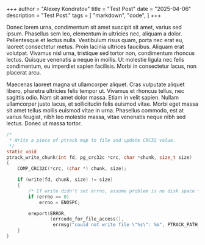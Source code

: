 +++
author = "Alexey Kondratov"
title = "Test Post"
date = "2025-04-06"
description = "Test Post."
tags = [
    "markdown",
    "code",
]
+++

Donec lorem urna, condimentum sit amet suscipit sit amet, varius sed ipsum. Phasellus sem leo, elementum in ultricies nec, aliquam a dolor. Pellentesque et lectus nulla. Vestibulum risus quam, porta nec erat eu, laoreet consectetur metus. Proin lacinia ultrices faucibus. Aliquam erat volutpat. Vivamus nisl urna, tristique sed tortor non, condimentum rhoncus lectus. Quisque venenatis a neque in mollis. Ut molestie ligula nec felis condimentum, eu imperdiet sapien facilisis. Morbi in consectetur lacus, non placerat arcu.

Maecenas laoreet magna ut ullamcorper aliquet. Cras vulputate aliquet libero, pharetra ultricies felis tempor ut. Vivamus et rhoncus tellus, nec sagittis odio. Nam sit amet dolor massa. Etiam in velit sapien. Nullam ullamcorper justo lacus, et sollicitudin felis euismod vitae. Morbi eget massa sit amet tellus mollis euismod vitae in urna. Phasellus commodo, est at varius feugiat, nibh leo molestie massa, vitae venenatis neque nibh sed lectus. Donec ut massa tortor.

```c
/*
 * Write a piece of ptrack map to file and update CRC32 value.
 */
static void
ptrack_write_chunk(int fd, pg_crc32c *crc, char *chunk, size_t size)
{
	COMP_CRC32C(*crc, (char *) chunk, size);

	if (write(fd, chunk, size) != size)
	{
		/* If write didn't set errno, assume problem is no disk space */
		if (errno == 0)
			errno = ENOSPC;

		ereport(ERROR,
				(errcode_for_file_access(),
				 errmsg("could not write file \"%s\": %m", PTRACK_PATH_TMP)));
	}
}
```
